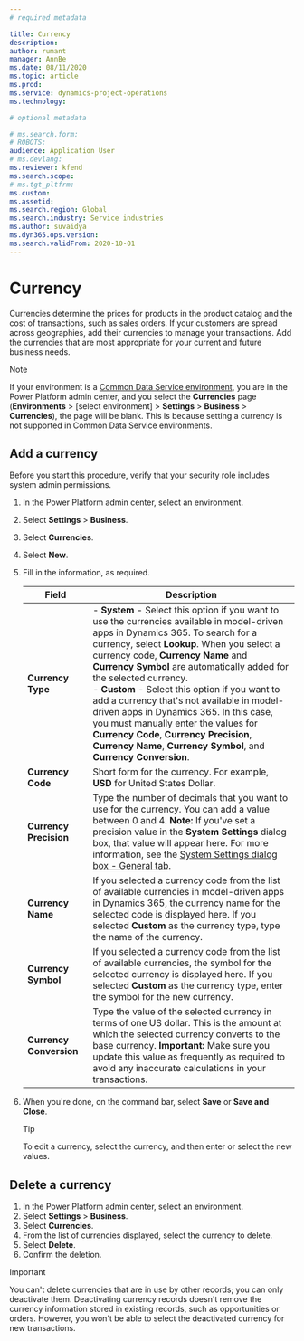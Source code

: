 ```yaml
---
# required metadata

title: Currency
description: 
author: rumant
manager: AnnBe
ms.date: 08/11/2020
ms.topic: article
ms.prod: 
ms.service: dynamics-project-operations
ms.technology: 

# optional metadata

# ms.search.form: 
# ROBOTS: 
audience: Application User
# ms.devlang: 
ms.reviewer: kfend
ms.search.scope: 
# ms.tgt_pltfrm: 
ms.custom: 
ms.assetid: 
ms.search.region: Global
ms.search.industry: Service industries
ms.author: suvaidya
ms.dyn365.ops.version: 
ms.search.validFrom: 2020-10-01
---
```


# Currency

Currencies determine the prices for products in the product catalog and the cost of transactions, such as sales orders. If your customers are spread across geographies, add their currencies to manage your transactions. Add the currencies that are most appropriate for your current and future business needs.  

> [!NOTE]
> If your environment is a [Common Data Service environment](wp-cds-for-apps.md), you are in the Power Platform admin center, and you select the **Currencies** page (**Environments** > [select environment] > **Settings** > **Business** > **Currencies**), the page will be blank. This is because setting a currency is not supported in Common Data Service environments.

## Add a currency  
Before you start this procedure, verify that your security role includes system admin permissions. 

1. In the Power Platform admin center, select an environment. 
2. Select **Settings** > **Business**.
3. Select **Currencies**.  
4. Select **New**.  
5. Fill in the information, as required.  


   |          Field          |                                                                                                                                                                                                                                                                                                                                                                            Description                                                                                                                                                                                                                                                                                                                                                                            |
   |-------------------------|-------------------------------------------------------------------------------------------------------------------------------------------------------------------------------------------------------------------------------------------------------------------------------------------------------------------------------------------------------------------------------------------------------------------------------------------------------------------------------------------------------------------------------------------------------------------------------------------------------------------------------------------------------------------------------------------------------------------------------------------------------------------|
   |    **Currency Type**    | - **System** - Select this option if you want to use the currencies available in model-driven apps in Dynamics 365. To search for a currency,  select **Lookup**. When you select a currency code, **Currency Name** and **Currency Symbol** are automatically added for the selected currency.<br />- **Custom** - Select this option if you want to add a currency that's not available in model-driven apps in Dynamics 365. In this case, you must manually enter the values for **Currency Code**, **Currency Precision**, **Currency Name**, **Currency Symbol**, and **Currency Conversion**. |
   |    **Currency Code**    |                                                                                                                                                                                                                                                                                                                                            Short form for the currency. For example, **USD** for United States Dollar.                                                                                                                                                                                                                                                                                                                                            |
   | **Currency Precision**  |                                                                                                                                                                                  Type the number of decimals that you want to use for the currency.  You can add a value between 0 and 4. **Note:**  If you've set a precision value in the **System Settings** dialog box, that value will appear here. For more information, see the [System Settings dialog box - General tab](system-settings-dialog-box-general-tab.md).                                                                                                                                                                                  |
   |    **Currency Name**    |                                                                                                                                                                                                                                         If you selected a currency code from the list of available currencies in model-driven apps in Dynamics 365, the currency name for the selected code is displayed here. If you selected **Custom** as the currency type, type the name of the currency.                                                                                                                                                                                                                                          |
   |   **Currency Symbol**   |                                                                                                                                                                                                                                                                      If you selected a currency code from the list of available currencies, the symbol for the selected currency is displayed here. If you selected **Custom** as the currency type, enter the symbol for the new currency.                                                                                                                                                                                                                                                                       |
   | **Currency Conversion** |                                                                                                                                                                                                                                     Type the value of the selected currency in terms of one US dollar. This is the amount at which the selected currency converts to the base currency. **Important:**  Make sure you update this value as frequently as required to avoid any inaccurate calculations in your transactions.                                                                                                                                                                                                                                      |


6. When you're done, on the command bar, select **Save** or **Save and Close**.  

   > [!TIP]
   >  To edit a currency, select the currency, and then enter or select the new values.  

## Delete a currency  

1. In the Power Platform admin center, select an environment. 
2. Select **Settings** > **Business**.
3. Select **Currencies**.  
4. From the list of currencies displayed, select the currency to delete.  
5. Select **Delete**.  
6. Confirm the deletion.  

> [!IMPORTANT]
>  You can't delete currencies that are in use by other records; you can only deactivate them. Deactivating currency records doesn't remove the currency information stored in existing records, such as opportunities or orders. However, you won't be able to select the deactivated currency for new transactions.  
